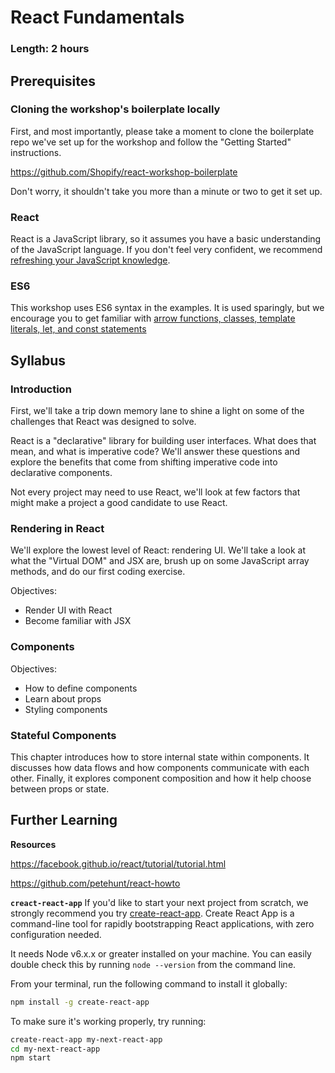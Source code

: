 # React Fundamentals

### Length: 2 hours

## Prerequisites

### Cloning the workshop's boilerplate locally
First, and most importantly, please take a moment to clone the boilerplate repo we've set up for the workshop and follow the "Getting Started" instructions.

https://github.com/Shopify/react-workshop-boilerplate

Don't worry, it shouldn't take you more than a minute or two to get it set up.

### React
React is a JavaScript library, so it assumes you have a basic understanding of the JavaScript language. If you don't feel very confident, we recommend [refreshing your JavaScript knowledge](https://developer.mozilla.org/en-US/docs/Web/JavaScript/A_re-introduction_to_JavaScript).

### ES6
This workshop uses ES6 syntax in the examples. It is used sparingly, but we encourage you to get familiar with [arrow functions, classes, template literals, let, and const statements](https://babeljs.io/learn-es2015/)

## Syllabus

### Introduction

First, we'll take a trip down memory lane to shine a light on some of the challenges that React was designed to solve.

React is a "declarative" library for building user interfaces. What does that mean, and what is imperative code? We'll answer these questions and explore the benefits that come from shifting imperative code into declarative components.

Not every project may need to use React, we'll look at few factors that might make a project a good candidate to use React.

### Rendering in React

We'll explore the lowest level of React: rendering UI.
We'll take a look at what the "Virtual DOM" and JSX are, brush up on some JavaScript array methods, and do our first coding exercise.

Objectives:

- Render UI with React
- Become familiar with JSX

### Components

Objectives:

- How to define components
- Learn about props
- Styling components

### Stateful Components

This chapter introduces how to store internal state within components. It discusses how data flows and how components communicate with each other. Finally, it explores component composition and how it help choose between props or state.

## Further Learning

**Resources**

https://facebook.github.io/react/tutorial/tutorial.html

https://github.com/petehunt/react-howto

**`creact-react-app`**
If you'd like to start your next project from scratch, we strongly recommend you try [create-react-app](https://github.com/facebookincubator/create-react-app/). Create React App is a command-line tool for rapidly bootstrapping React applications, with zero configuration needed.

It needs Node v6.x.x or greater installed on your machine. You can easily double check this by running `node --version` from the command line.

From your terminal, run the following command to install it globally:
```sh
npm install -g create-react-app
```

To make sure it's working properly, try running:

```sh
create-react-app my-next-react-app
cd my-next-react-app
npm start
```
